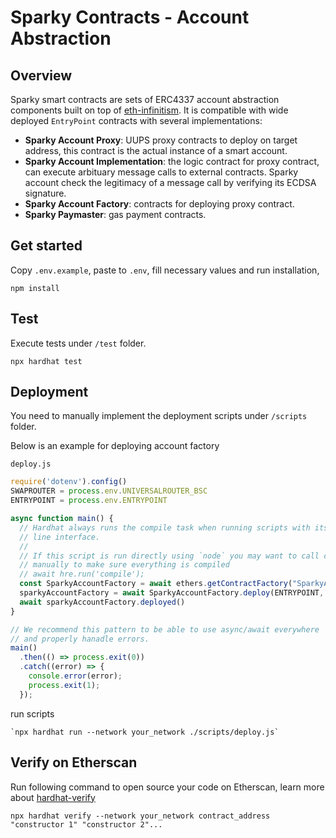 # Sparky Contracts - Account Abstraction

## Overview

Sparky smart contracts are sets of ERC4337 account abstraction components built on top of [eth-infinitism](https://github.com/eth-infinitism/account-abstraction). It is compatible with wide deployed `EntryPoint` contracts with several implementations:

- **Sparky Account Proxy**: UUPS proxy contracts to deploy on target address, this contract is the actual instance of a smart account.
- **Sparky Account Implementation**: the logic contract for proxy contract, can execute arbituary message calls to external contracts. Sparky account check the legitimacy of a message call by verifying its ECDSA signature.
- **Sparky Account Factory**: contracts for deploying proxy contract.
- **Sparky Paymaster**: gas payment contracts.

## Get started

Copy `.env.example`, paste to `.env`, fill necessary values and run installation,

```shell
npm install
```

## Test

Execute tests under `/test` folder.

```shell
npx hardhat test
```

## Deployment

You need to manually implement the deployment scripts under `/scripts` folder.

Below is an example for deploying account factory

`deploy.js`

```javascript
require('dotenv').config()
SWAPROUTER = process.env.UNIVERSALROUTER_BSC
ENTRYPOINT = process.env.ENTRYPOINT

async function main() {
  // Hardhat always runs the compile task when running scripts with its command
  // line interface.
  //
  // If this script is run directly using `node` you may want to call compile
  // manually to make sure everything is compiled
  // await hre.run('compile');
  const SparkyAccountFactory = await ethers.getContractFactory("SparkyAccountFactory");
  sparkyAccountFactory = await SparkyAccountFactory.deploy(ENTRYPOINT, SWAPROUTER)
  await sparkyAccountFactory.deployed()
}

// We recommend this pattern to be able to use async/await everywhere
// and properly hanadle errors.
main()
  .then(() => process.exit(0))
  .catch((error) => {
    console.error(error);
    process.exit(1);
  });
```

run scripts

```
`npx hardhat run --network your_network ./scripts/deploy.js`
```

## Verify on Etherscan

Run following command to open source your code on Etherscan, learn more about [hardhat-verify](https://hardhat.org/hardhat-runner/plugins/nomicfoundation-hardhat-verify)

```shell
npx hardhat verify --network your_network contract_address "constructor 1" "constructor 2"...
```

